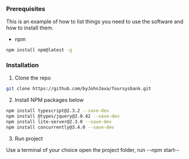 ### Prerequisites

This is an example of how to list things you need to use the software and how to install them.
* npm
```sh
npm install npm@latest -g
```

### Installation

1. Clone the repo
```sh
git clone https://github.com/byJohnJava/foursysbank.git
```
2. Install NPM packages below
```sh
npm install typescript@2.3.2 --save-dev
npm install @types/jquery@2.0.42 --save-dev
npm install lite-server@2.3.0 --save-dev
npm install concurrently@3.4.0 --save-dev
```
3. Run project

Use a terminal of your choice open the project folder, run --npm start--
